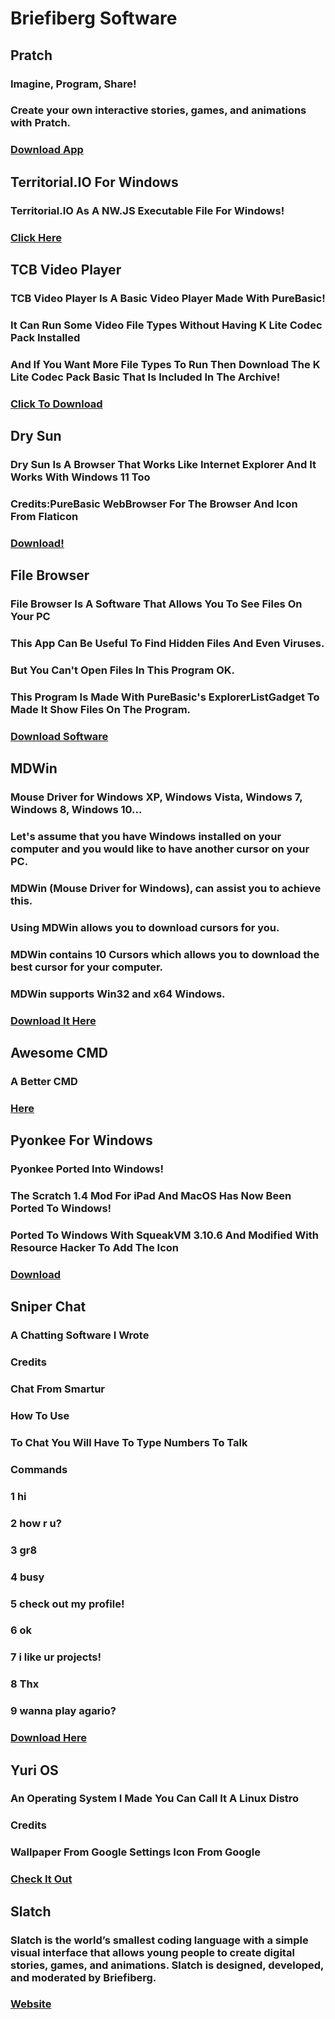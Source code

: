 # Briefiberg Software
## Pratch
### Imagine, Program, Share!
### Create your own interactive stories, games, and animations with Pratch.
### [Download App](https://briefiberg.github.io/pratch/)
## Territorial.IO For Windows
### Territorial.IO As A NW.JS Executable File For Windows!
### [Click Here](https://github.com/Briefiberg/TerritorialForWindows)
## TCB Video Player
### TCB Video Player Is A Basic Video Player Made With PureBasic!
### It Can Run Some Video File Types Without Having K Lite Codec Pack Installed
### And If You Want More File Types To Run Then Download The K Lite Codec Pack Basic That Is Included In The Archive!
### [Click To Download](https://briefiberg.github.io/tcbvideoplayer/)
## Dry Sun
### Dry Sun Is A Browser That Works Like Internet Explorer And It Works With Windows 11 Too
### Credits:PureBasic WebBrowser For The Browser And Icon From Flaticon
### [Download!](https://briefiberg.github.io/drysun/)
## File Browser
### File Browser Is A Software That Allows You To See Files On Your PC
### This App Can Be Useful To Find Hidden Files And Even Viruses.
### But You Can't Open Files In This Program OK.
### This Program Is Made With PureBasic's ExplorerListGadget To Made It Show Files On The Program.
### [Download Software](https://briefiberg.github.io/filebrowser/)
## MDWin
### Mouse Driver for Windows XP, Windows Vista, Windows 7, Windows 8, Windows 10...
### Let's assume that you have Windows installed on your computer and you would like to have another cursor on your PC.
### MDWin (Mouse Driver for Windows), can assist you to achieve this.
### Using MDWin allows you to download cursors for you.
### MDWin contains 10 Cursors which allows you to download the best cursor for your computer.
### MDWin supports Win32 and x64 Windows.
### [Download It Here](https://briefiberg.github.io/mdwin/)
## Awesome CMD
### A Better CMD
### [Here](https://briefiberg.github.io/awesomecmd/)
## Pyonkee For Windows
### Pyonkee Ported Into Windows!
### The Scratch 1.4 Mod For iPad And MacOS Has Now Been Ported To Windows!
### Ported To Windows With SqueakVM 3.10.6 And Modified With Resource Hacker To Add The Icon
### [Download](https://github.com/Briefiberg/PyonkeeForWindows/releases)
## Sniper Chat
### A Chatting Software I Wrote
### Credits
### Chat From Smartur
### How To Use
### To Chat You Will Have To Type Numbers To Talk
### Commands
### 1 hi
### 2 how r u?
### 3 gr8
### 4 busy
### 5 check out my profile!
### 6 ok
### 7 i like ur projects!
### 8 Thx
### 9 wanna play agario?
### [Download Here](https://briefiberg.github.io/sniperchat/)
## Yuri OS
### An Operating System I Made You Can Call It A Linux Distro
### Credits
### Wallpaper From Google Settings Icon From Google
### [Check It Out](https://briefiberg.github.io/YuriOS)
## Slatch
### Slatch is the world’s smallest coding language with a simple visual interface that allows young people to create digital stories, games, and animations. Slatch is designed, developed, and moderated by Briefiberg.
### [Website](https://briefiberg.github.io/slatch/)
